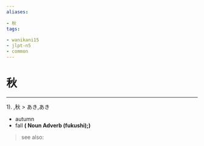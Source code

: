 ```yaml
---
aliases:
    
- 秋
tags:
    
- wanikani15
- jlpt-n5
- common
---
```


# 秋
---
1).
,秋 > あき,あき

- autumn
- fall
**( Noun Adverb (fukushi);)**
> see also: 
            